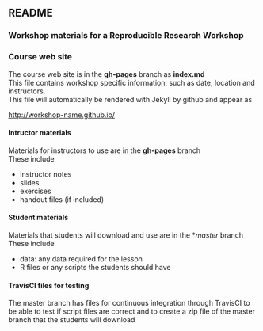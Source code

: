 ## README

### Workshop materials for a Reproducible Research Workshop

### Course web site
The course web site is in the **gh-pages** branch as **index.md**  
This file contains workshop specific information, such as date, location
and instructors.  
This file will automatically be rendered with Jekyll by github and appear as

  http://workshop-name.github.io/

#### Intructor materials
Materials for instructors to use are in the **gh-pages** branch  
These include  
- instructor notes
- slides
- exercises
- handout files (if included)

#### Student materials
Materials that students will download and use are in the **master* branch  
These include
- data: any data required for the lesson
- R files or any scripts the students should have

#### TravisCI files for testing
The master branch has files for continuous integration through TravisCI to be 
able to test if script files are correct and to create a zip file of the
master branch that the students will download